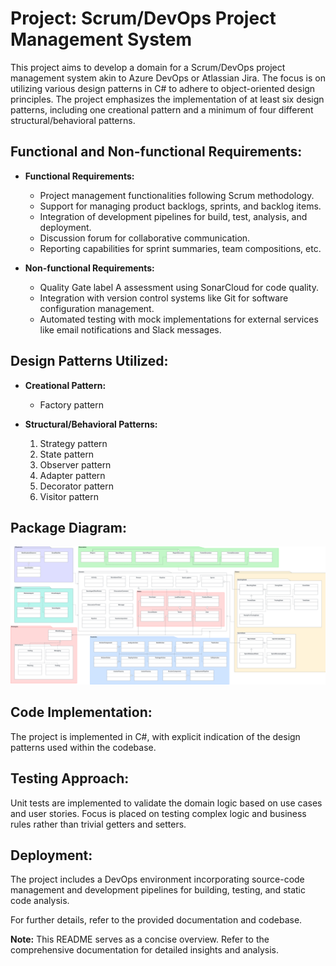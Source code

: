 # Project: Scrum/DevOps Project Management System

This project aims to develop a domain for a Scrum/DevOps project management system akin to Azure DevOps or Atlassian Jira. The focus is on utilizing various design patterns in C# to adhere to object-oriented design principles. The project emphasizes the implementation of at least six design patterns, including one creational pattern and a minimum of four different structural/behavioral patterns.

## Functional and Non-functional Requirements:
- **Functional Requirements:**
  - Project management functionalities following Scrum methodology.
  - Support for managing product backlogs, sprints, and backlog items.
  - Integration of development pipelines for build, test, analysis, and deployment.
  - Discussion forum for collaborative communication.
  - Reporting capabilities for sprint summaries, team compositions, etc.

- **Non-functional Requirements:**
  - Quality Gate label A assessment using SonarCloud for code quality.
  - Integration with version control systems like Git for software configuration management.
  - Automated testing with mock implementations for external services like email notifications and Slack messages.

## Design Patterns Utilized:
- **Creational Pattern:**
  - Factory pattern

- **Structural/Behavioral Patterns:**
  1. Strategy pattern
  2. State pattern
  3. Observer pattern
  4. Adapter pattern
  5. Decorator pattern
  6. Visitor pattern

## Package Diagram:
![Package Diagram - made by Junhao](img/package-diagram-junhao.png)

## Code Implementation:
The project is implemented in C#, with explicit indication of the design patterns used within the codebase.

## Testing Approach:
Unit tests are implemented to validate the domain logic based on use cases and user stories. Focus is placed on testing complex logic and business rules rather than trivial getters and setters.

## Deployment:
The project includes a DevOps environment incorporating source-code management and development pipelines for building, testing, and static code analysis.

For further details, refer to the provided documentation and codebase.

**Note:** This README serves as a concise overview. Refer to the comprehensive documentation for detailed insights and analysis.
